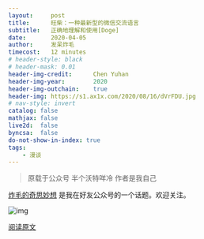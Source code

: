 ```yaml
---
layout:     post
title:      旺柴：一种最新型的微信交流语言
subtitle:   正确地理解和使用[Doge]
date:       2020-04-05
author:     发呆炸毛
timecost:   12 minutes
# header-style: black
# header-mask: 0.01
header-img-credit:      Chen Yuhan
header-img-year:        2020
header-img-outchain:    true
header-img: https://s1.ax1x.com/2020/08/16/dVrFDU.jpg
# nav-style: invert
catalog: false
mathjax: false
live2d:  false
byncsa:  false
do-not-show-in-index: true
tags:
    - 漫谈
---
```


> 原载于公众号 半个沃特咩冷 作者是我自己

[炸毛的奇思妙想](https://mp.weixin.qq.com/mp/appmsgalbum?__biz=MzAxMTc4MzA4NA==&action=getalbum&album_id=1427939111553417217#wechat_redirect) 是我在好友公众号的一个话题。欢迎关注。

![img](https://mp.weixin.qq.com/mp/qrcode?scene=10000004&size=102&__biz=MzAxMTc4MzA4NA==&mid=100000013&idx=2&sn=6ae853681d6a522f1ca70be57756042e&send_time=1597585884)


[阅读原文](https://mp.weixin.qq.com/s?__biz=MzAxMTc4MzA4NA==&mid=2247483730&idx=2&sn=cbf085278ea15de7cd235726b36f353c&chksm=9bba9f91accd168733dd594ed1628aa6f28183f5d7e81cc8f6537628777cc0f82e3933caf9bd&scene=178&cur_album_id=1427939111553417217#rd)

<!--
微信扫一扫
关注该公众号

## 旺柴：一种最新型的微信交流语言

瀚海天鸡 [半个沃特咩冷] *4月5日*

****“** 有了狗头就能轻易地说出不敢说的话了呢！**”**** 

****
****

 ***Abstract*** 

***没有**[Doge]之前，我在微信聊天和朋友圈都要纠结每一个字有没有语病有没有错别字会不会暴露出我邪恶的本性。有了狗头之后也一样。 掌握了[Doge]的使用技巧后，手不停了，脑不转了，不用尬聊了！***

***滑稽而不失风度，高傲而不显冷酷，是我们对[Doge]的感受。***

***[Doge]让单纯的我们能在复杂的世界中活得更加轻松，是我们对[Doge]使用频率高的结论。***

*那下面就来总结一下鄙人[Doge]多年来使用[Doge]的心得吧！*


[Doge]


***Introduction*** 


![dV60r6.jpg](https://s1.ax1x.com/2020/08/16/dV60r6.jpg)



可以看出，目前[Doge]由于其用起来跟手看起来滑稽的特点被年轻人大量使用。



首先，我们来分析一下[Doge]。它具有两只尖尖的耳朵，一双滑稽的眼睛，黑色的鼻子和微微上扬的嘴角。



滑稽而不失风度，高傲而不显冷酷，是我们对[Doge]的感受。





下面，我们将结合具体情境分析[Doge]表示的含义以此说明[Doge]的用途。









[Doge]



‍





 *******Example I******* 

****“** 有了狗头就能轻易地说出不敢说的话了呢！**”**** 

**“** **有了[Doge]就能轻易地说出不敢说的话了呢[Doge]****”**

**
**

对比两句话可以感受到，没有[Doge]的第一句表达的大概是  “ ***太感谢旺柴******啦！要是没有旺柴真是不敢轻易说出来呢，有了旺柴真的太好啦！(/≧▽≦)/***”



而有[Doge]的第二句话显然相对更加“冷酷”，有了种高傲的气息；约等于 “ ***哼[Doge]，没想到这只小小[Doge][Doge]可以让吾如此轻易说出不敢说的话，真是滑稽[Doge]。***”



所以[Doge]作为一个嵌入文本的表情不但没有因为破坏文本的整齐排列而显得文本不够严肃，反而因为不屑高傲的眼神使读者感到这段文字的气场[Doge]。

我们之前说过，[Doge]的眼睛基本和滑稽无异（贴吧的滑稽双目椭圆是水平的而微信的奸笑![img](https://res.wx.qq.com/mpres/htmledition/images/icon/common/emotion_panel/emoji_wx/2_02.png?tp=webp&wxfrom=5&wx_lazy=1&wx_co=1)是有弧度的）那为啥[Doge]看起来就这么高冷而不滑稽呢？



答案是[Doge]的嘴角。



滑稽，包括我们在微信上用来替代的![img](https://res.wx.qq.com/mpres/htmledition/images/icon/common/emotion_panel/emoji_wx/2_02.png?tp=webp&wxfrom=5&wx_lazy=1&wx_co=1)，它们的嘴角上扬弧度已经来到了一个非常夸张的水平。

而[Doge]的嘴角上扬的非常微妙，自信而又轻蔑，可爱而又高冷[Doge]。

因此结合起来使[Doge]的眼神变得十分锐利，滑稽变成了自信、高傲、轻蔑（笑容渐渐邪恶[Doge]）。







[Doge]





 *******Example II******* 

![img](https://mmbiz.qpic.cn/mmbiz_jpg/gViaTTV7oBHJZYcRTvwt9ovjCibrjcPCvMXJzcHOBibLib6QXtibeiaTm64q0YplAvqpcfBZiaqDwDukBOqniasUzibnTGA/640?wx_fmt=jpeg&tp=webp&wxfrom=5&wx_lazy=1&wx_co=1)



当我们分析一个整体中的一件[Doge]的特性和含义时，有一个好方法就是把[Doge]单独抽出，观察余下结构的情况，并进行对比。



这个对话中的带‘[Doge]’句，如果去掉‘[Doge]’，其实跟上一句话[Doge]头不对🐎嘴。

“*早睡* ” 二字只是复述了上一句话表达的意思，或者带有对右边同学早睡的respect。

但是在句末加上[Doge]，如画[Doge]点睛般生动形象地表现出对早睡的不屑，可以看出早睡之于右边同学多么荒谬，由此可知右边同学经常晚睡。（[Doge]保命）





![img](data:image/gif;base64,iVBORw0KGgoAAAANSUhEUgAAAAEAAAABCAYAAAAfFcSJAAAADUlEQVQImWNgYGBgAAAABQABh6FO1AAAAABJRU5ErkJggg==)





 *******Example III******* 

![img](data:image/gif;base64,iVBORw0KGgoAAAANSUhEUgAAAAEAAAABCAYAAAAfFcSJAAAADUlEQVQImWNgYGBgAAAABQABh6FO1AAAAABJRU5ErkJggg==)



与上面那个例子不同，这次![img](data:image/gif;base64,iVBORw0KGgoAAAANSUhEUgAAAAEAAAABCAYAAAAfFcSJAAAADUlEQVQImWNgYGBgAAAABQABh6FO1AAAAABJRU5ErkJggg==)放在了句首。

若是放在句尾，虽然同样可以感受出嘴上说着遗憾而内心却很开心的样子，却不如放![img](data:image/gif;base64,iVBORw0KGgoAAAANSUhEUgAAAAEAAAABCAYAAAAfFcSJAAAADUlEQVQImWNgYGBgAAAABQABh6FO1AAAAABJRU5ErkJggg==)在句首表达的这般淋漓尽致。



![img](data:image/gif;base64,iVBORw0KGgoAAAANSUhEUgAAAAEAAAABCAYAAAAfFcSJAAAADUlEQVQImWNgYGBgAAAABQABh6FO1AAAAABJRU5ErkJggg==)



那现在看到这句话，想必各位同学都能举一反三，感受到![img](data:image/gif;base64,iVBORw0KGgoAAAANSUhEUgAAAAEAAAABCAYAAAAfFcSJAAAADUlEQVQImWNgYGBgAAAABQABh6FO1AAAAABJRU5ErkJggg==)给平淡朴实的语言带来多么大的视觉冲击力和感情表达能力了吧？![img](data:image/gif;base64,iVBORw0KGgoAAAANSUhEUgAAAAEAAAABCAYAAAAfFcSJAAAADUlEQVQImWNgYGBgAAAABQABh6FO1AAAAABJRU5ErkJggg==)







[Doge]





 *******Example IV******* 

![img](https://mmbiz.qpic.cn/mmbiz_jpg/gViaTTV7oBHJZYcRTvwt9ovjCibrjcPCvM1GmLR56ny7RsNTVR83hU9GaajoyCCVhFEGngDjdVADJnxQCQOicKcJw/640?wx_fmt=jpeg&tp=webp&wxfrom=5&wx_lazy=1&wx_co=1)



此例中我们看到文本，就可以感受到溢出胸口的心痛和绝望。那么这个[Doge]独立成行到底又有什么作用呢？



从表面看，这个![img](data:image/gif;base64,iVBORw0KGgoAAAANSUhEUgAAAAEAAAABCAYAAAAfFcSJAAAADUlEQVQImWNgYGBgAAAABQABh6FO1AAAAABJRU5ErkJggg==)似笑非笑表达出了当事人的心境，更能引发同情；

而更进一步来看，![img](data:image/gif;base64,iVBORw0KGgoAAAANSUhEUgAAAAEAAAABCAYAAAAfFcSJAAAADUlEQVQImWNgYGBgAAAABQABh6FO1AAAAABJRU5ErkJggg==)还能渲染悲伤的感情，通过滑稽的表达方式，乐景衬哀情，鲜明的对比更加凸显出此刻的哀。

另一方面，![img](data:image/gif;base64,iVBORw0KGgoAAAANSUhEUgAAAAEAAAABCAYAAAAfFcSJAAAADUlEQVQImWNgYGBgAAAABQABh6FO1AAAAABJRU5ErkJggg==)平淡的表情也表达了当事人的坚强，体现出他的淡然。

更深一层来看，[Doge]的淡然是当事人刻意展示出来的，以掩饰这件事的滑稽尴尬，并且保持形象。（实际上当事人觉得十分后悔并伤心了十分钟[Doge]）







[Doge]





 *******Example V******* 

![img](https://mmbiz.qpic.cn/mmbiz_jpg/gViaTTV7oBHJZYcRTvwt9ovjCibrjcPCvMhEWwMASl7vdNpmXAf9ZribK9X3xf6RPO8UCmJUcQx3FufaZtGq4E9CQ/640?wx_fmt=jpeg&tp=webp&wxfrom=5&wx_lazy=1&wx_co=1)



那么本例中数量如此之大，排列如此之密集的[Doge]又是什么用途呢？



上一句的![img](data:image/gif;base64,iVBORw0KGgoAAAANSUhEUgAAAAEAAAABCAYAAAAfFcSJAAAADUlEQVQImWNgYGBgAAAABQABh6FO1AAAAABJRU5ErkJggg==)队列在句首重复![img](data:image/gif;base64,iVBORw0KGgoAAAANSUhEUgAAAAEAAAABCAYAAAAfFcSJAAAADUlEQVQImWNgYGBgAAAABQABh6FO1AAAAABJRU5ErkJggg==)，放大了这句“***想得美***”附带的得意之情。

我们可以想象此人狂笑着一个一个点下![img](data:image/gif;base64,iVBORw0KGgoAAAANSUhEUgAAAAEAAAABCAYAAAAfFcSJAAAADUlEQVQImWNgYGBgAAAABQABh6FO1AAAAABJRU5ErkJggg==)，享受了一波权力带来的快感之后，打入这三个使对方想法破灭，洋洋得意的情形。

这部分![img](data:image/gif;base64,iVBORw0KGgoAAAANSUhEUgAAAAEAAAABCAYAAAAfFcSJAAAADUlEQVQImWNgYGBgAAAABQABh6FO1AAAAABJRU5ErkJggg==)充满着权力阶级的蛮横无理，傲慢无情，以玩弄被统治阶级为乐，体现了扭曲的权力观和泯灭的人性![img](data:image/gif;base64,iVBORw0KGgoAAAANSUhEUgAAAAEAAAABCAYAAAAfFcSJAAAADUlEQVQImWNgYGBgAAAABQABh6FO1AAAAABJRU5ErkJggg==)。



而下方的![img](data:image/gif;base64,iVBORw0KGgoAAAANSUhEUgAAAAEAAAABCAYAAAAfFcSJAAAADUlEQVQImWNgYGBgAAAABQABh6FO1AAAAABJRU5ErkJggg==)矩阵，则整齐划一地表达了无声的抵抗。数量众多却仍显得无力。

我们可以想象，此人看到![img](data:image/gif;base64,iVBORw0KGgoAAAANSUhEUgAAAAEAAAABCAYAAAAfFcSJAAAADUlEQVQImWNgYGBgAAAABQABh6FO1AAAAABJRU5ErkJggg==)队列和“***想得美***”后幻想被现实的权力浇灭，颤抖着的手时隔许久点开表情栏，缓缓打出一只又一只的![img](data:image/gif;base64,iVBORw0KGgoAAAANSUhEUgAAAAEAAAABCAYAAAAfFcSJAAAADUlEQVQImWNgYGBgAAAABQABh6FO1AAAAABJRU5ErkJggg==)，每一次用力的点击![img](data:image/gif;base64,iVBORw0KGgoAAAANSUhEUgAAAAEAAAABCAYAAAAfFcSJAAAADUlEQVQImWNgYGBgAAAABQABh6FO1AAAAABJRU5ErkJggg==)都是不满的发泄![img](data:image/gif;base64,iVBORw0KGgoAAAANSUhEUgAAAAEAAAABCAYAAAAfFcSJAAAADUlEQVQImWNgYGBgAAAABQABh6FO1AAAAABJRU5ErkJggg==)。

最后，一腔热血的他向霸权主义低头了，心中的不满化作一个![img](data:image/gif;base64,iVBORw0KGgoAAAANSUhEUgAAAAEAAAABCAYAAAAfFcSJAAAADUlEQVQImWNgYGBgAAAABQABh6FO1AAAAABJRU5ErkJggg==)矩阵无力地呻吟着命运的不公！

![img](data:image/gif;base64,iVBORw0KGgoAAAANSUhEUgAAAAEAAAABCAYAAAAfFcSJAAAADUlEQVQImWNgYGBgAAAABQABh6FO1AAAAABJRU5ErkJggg==)


[Doge]



 *******Example VI******* 



![img](https://mmbiz.qpic.cn/mmbiz_jpg/gViaTTV7oBHJZYcRTvwt9ovjCibrjcPCvMmy5JPoQoNWzhugxU1hdUI7tRbAMWVghE2cvxt7OlbgRpcKBFnXwm7w/640?wx_fmt=jpeg&tp=webp&wxfrom=5&wx_lazy=1&wx_co=1)



上![img](data:image/gif;base64,iVBORw0KGgoAAAANSUhEUgAAAAEAAAABCAYAAAAfFcSJAAAADUlEQVQImWNgYGBgAAAABQABh6FO1AAAAABJRU5ErkJggg==)缓解尴尬，又不想道歉又尴尬的时候使用。

下![img](data:image/gif;base64,iVBORw0KGgoAAAANSUhEUgAAAAEAAAABCAYAAAAfFcSJAAAADUlEQVQImWNgYGBgAAAABQABh6FO1AAAAABJRU5ErkJggg==)单个![img](data:image/gif;base64,iVBORw0KGgoAAAANSUhEUgAAAAEAAAABCAYAAAAfFcSJAAAADUlEQVQImWNgYGBgAAAABQABh6FO1AAAAABJRU5ErkJggg==)表达了复杂的感情，包理解，傲娇，不屑…… 简直是一![img](data:image/gif;base64,iVBORw0KGgoAAAANSUhEUgAAAAEAAAABCAYAAAAfFcSJAAAADUlEQVQImWNgYGBgAAAABQABh6FO1AAAAABJRU5ErkJggg==)多用！





![img](data:image/gif;base64,iVBORw0KGgoAAAANSUhEUgAAAAEAAAABCAYAAAAfFcSJAAAADUlEQVQImWNgYGBgAAAABQABh6FO1AAAAABJRU5ErkJggg==)



此![img](data:image/gif;base64,iVBORw0KGgoAAAANSUhEUgAAAAEAAAABCAYAAAAfFcSJAAAADUlEQVQImWNgYGBgAAAABQABh6FO1AAAAABJRU5ErkJggg==)也是单个![img](data:image/gif;base64,iVBORw0KGgoAAAANSUhEUgAAAAEAAAABCAYAAAAfFcSJAAAADUlEQVQImWNgYGBgAAAABQABh6FO1AAAAABJRU5ErkJggg==)，但是只有一个含义。

那就是显得优雅而平易近人又能保持姿态地缓解尴尬，等于 “***oi*** ”。[Doge]



![img](https://mmbiz.qpic.cn/mmbiz_jpg/gViaTTV7oBHJZYcRTvwt9ovjCibrjcPCvMzX8lK5Aaib3WtRtKxjhbZKFG4FNNyicAb5TcdK3eYHSe8yEVoC6EqXFg/640?wx_fmt=jpeg&tp=webp&wxfrom=5&wx_lazy=1&wx_co=1)



这也是缓解尴尬![img](data:image/gif;base64,iVBORw0KGgoAAAANSUhEUgAAAAEAAAABCAYAAAAfFcSJAAAADUlEQVQImWNgYGBgAAAABQABh6FO1AAAAABJRU5ErkJggg==)



![img](data:image/gif;base64,iVBORw0KGgoAAAANSUhEUgAAAAEAAAABCAYAAAAfFcSJAAAADUlEQVQImWNgYGBgAAAABQABh6FO1AAAAABJRU5ErkJggg==)



缓解尴尬![img](data:image/gif;base64,iVBORw0KGgoAAAANSUhEUgAAAAEAAAABCAYAAAAfFcSJAAAADUlEQVQImWNgYGBgAAAABQABh6FO1AAAAABJRU5ErkJggg==)



![img](data:image/gif;base64,iVBORw0KGgoAAAANSUhEUgAAAAEAAAABCAYAAAAfFcSJAAAADUlEQVQImWNgYGBgAAAABQABh6FO1AAAAABJRU5ErkJggg==)



同上![img](data:image/gif;base64,iVBORw0KGgoAAAANSUhEUgAAAAEAAAABCAYAAAAfFcSJAAAADUlEQVQImWNgYGBgAAAABQABh6FO1AAAAABJRU5ErkJggg==)









![img](data:image/gif;base64,iVBORw0KGgoAAAANSUhEUgAAAAEAAAABCAYAAAAfFcSJAAAADUlEQVQImWNgYGBgAAAABQABh6FO1AAAAABJRU5ErkJggg==)





 *******Discussion******* 



我应该反思自己，为什么偏偏是![img](data:image/gif;base64,iVBORw0KGgoAAAANSUhEUgAAAAEAAAABCAYAAAAfFcSJAAAADUlEQVQImWNgYGBgAAAABQABh6FO1AAAAABJRU5ErkJggg==)给了我发言的勇气。



1.  ![img](data:image/gif;base64,iVBORw0KGgoAAAANSUhEUgAAAAEAAAABCAYAAAAfFcSJAAAADUlEQVQImWNgYGBgAAAABQABh6FO1AAAAABJRU5ErkJggg==)的存在构建了一个看起来较为轻松的语言环境，使得文本内容的严肃性降低。而我本身只追求自己表达的流畅，而不在意自己的内容是否严肃有条理完全正确。在没有![img](data:image/gif;base64,iVBORw0KGgoAAAANSUhEUgAAAAEAAAABCAYAAAAfFcSJAAAADUlEQVQImWNgYGBgAAAABQABh6FO1AAAAABJRU5ErkJggg==)的时候就用![img](data:image/gif;base64,iVBORw0KGgoAAAANSUhEUgAAAAEAAAABCAYAAAAfFcSJAAAADUlEQVQImWNgYGBgAAAABQABh6FO1AAAAABJRU5ErkJggg==)代替时常陷入纠结。而![img](data:image/gif;base64,iVBORw0KGgoAAAANSUhEUgAAAAEAAAABCAYAAAAfFcSJAAAADUlEQVQImWNgYGBgAAAABQABh6FO1AAAAABJRU5ErkJggg==)构建的轻松语言环境很大程度上解放了我的思想。
2. ![img](data:image/gif;base64,iVBORw0KGgoAAAANSUhEUgAAAAEAAAABCAYAAAAfFcSJAAAADUlEQVQImWNgYGBgAAAABQABh6FO1AAAAABJRU5ErkJggg==)还是一个记号，它不正经，不严肃，故给了我说话很大的余地。撤回![img](data:image/gif;base64,iVBORw0KGgoAAAANSUhEUgAAAAEAAAABCAYAAAAfFcSJAAAADUlEQVQImWNgYGBgAAAABQABh6FO1AAAAABJRU5ErkJggg==)话、情况不对时![img](data:image/gif;base64,iVBORw0KGgoAAAANSUhEUgAAAAEAAAABCAYAAAAfFcSJAAAADUlEQVQImWNgYGBgAAAABQABh6FO1AAAAABJRU5ErkJggg==)可以解释为开玩笑，可以很大程度上缓解尴尬。
3. ![img](data:image/gif;base64,iVBORw0KGgoAAAANSUhEUgAAAAEAAAABCAYAAAAfFcSJAAAADUlEQVQImWNgYGBgAAAABQABh6FO1AAAAABJRU5ErkJggg==)符合我的性格。研究表示乐观型性格主导的用户更多使用“可爱卖萌”等类型表情符号;悲观型性格主导的用户则偏爱“逗趣滑稽”这类带有自嘲、吐槽性质的表情符号，试图以一种幽默的方式表达无奈或一点内心的不满；支配型性格明显的用户更喜欢富有个性的“个性夸张”表情符号。网络表情符号的使用与性格特征有明显的关系。那作为一位充满矛盾性格的年轻人，![img](data:image/gif;base64,iVBORw0KGgoAAAANSUhEUgAAAAEAAAABCAYAAAAfFcSJAAAADUlEQVQImWNgYGBgAAAABQABh6FO1AAAAABJRU5ErkJggg==)显然因其多样的表达能力成为不二之选。
4. 大部分用户会对回应有所期待，![img](data:image/gif;base64,iVBORw0KGgoAAAANSUhEUgAAAAEAAAABCAYAAAAfFcSJAAAADUlEQVQImWNgYGBgAAAABQABh6FO1AAAAABJRU5ErkJggg==)恰好可以完美解决这个问题，在话可说的时候满足期待。这并不是一件坏事。![img](data:image/gif;base64,iVBORw0KGgoAAAANSUhEUgAAAAEAAAABCAYAAAAfFcSJAAAADUlEQVQImWNgYGBgAAAABQABh6FO1AAAAABJRU5ErkJggg==)既化解尴尬，又带来了良好的传播反馈，使后期交流心态往好的方向发展。
5. ![img](data:image/gif;base64,iVBORw0KGgoAAAANSUhEUgAAAAEAAAABCAYAAAAfFcSJAAAADUlEQVQImWNgYGBgAAAABQABh6FO1AAAAABJRU5ErkJggg==)表达的情感相对含蓄，符合大部分中国人我的表达风格。也正因为此，我们认为![img](data:image/gif;base64,iVBORw0KGgoAAAANSUhEUgAAAAEAAAABCAYAAAAfFcSJAAAADUlEQVQImWNgYGBgAAAABQABh6FO1AAAAABJRU5ErkJggg==)的存在有利于减少不必要的误解和矛盾，优化网络交流环境。
6. 从使用人群角度来看，在人们的参与中![img](data:image/gif;base64,iVBORw0KGgoAAAANSUhEUgAAAAEAAAABCAYAAAAfFcSJAAAADUlEQVQImWNgYGBgAAAABQABh6FO1AAAAABJRU5ErkJggg==)脱离了工具性的属性；![img](data:image/gif;base64,iVBORw0KGgoAAAANSUhEUgAAAAEAAAABCAYAAAAfFcSJAAAADUlEQVQImWNgYGBgAAAABQABh6FO1AAAAABJRU5ErkJggg==)成为了一种构建身份认同的重要载体。同时，![img](data:image/gif;base64,iVBORw0KGgoAAAANSUhEUgAAAAEAAAABCAYAAAAfFcSJAAAADUlEQVQImWNgYGBgAAAABQABh6FO1AAAAABJRU5ErkJggg==)的流行过程也是年轻一代在网络场景中争夺话语，表达自我，反抗现实的过程。
7. ![img](data:image/gif;base64,iVBORw0KGgoAAAANSUhEUgAAAAEAAAABCAYAAAAfFcSJAAAADUlEQVQImWNgYGBgAAAABQABh6FO1AAAAABJRU5ErkJggg==)满足我的审美需求，并让人觉得滑稽。正如这一篇充满![img](data:image/gif;base64,iVBORw0KGgoAAAANSUhEUgAAAAEAAAABCAYAAAAfFcSJAAAADUlEQVQImWNgYGBgAAAABQABh6FO1AAAAABJRU5ErkJggg==)的文章看起来虽不能说令人赏心悦目，但还是能让我们充满快乐。
8. 综上，![img](data:image/gif;base64,iVBORw0KGgoAAAANSUhEUgAAAAEAAAABCAYAAAAfFcSJAAAADUlEQVQImWNgYGBgAAAABQABh6FO1AAAAABJRU5ErkJggg==)也许真的让单纯的我们能在复杂的世界中活得更加轻松吧。![img](data:image/gif;base64,iVBORw0KGgoAAAANSUhEUgAAAAEAAAABCAYAAAAfFcSJAAAADUlEQVQImWNgYGBgAAAABQABh6FO1AAAAABJRU5ErkJggg==)







![img](data:image/gif;base64,iVBORw0KGgoAAAANSUhEUgAAAAEAAAABCAYAAAAfFcSJAAAADUlEQVQImWNgYGBgAAAABQABh6FO1AAAAABJRU5ErkJggg==)





  ***Conclusion*** 



![img](data:image/gif;base64,iVBORw0KGgoAAAANSUhEUgAAAAEAAAABCAYAAAAfFcSJAAAADUlEQVQImWNgYGBgAAAABQABh6FO1AAAAABJRU5ErkJggg==)



综上，我们总结了![img](data:image/gif;base64,iVBORw0KGgoAAAANSUhEUgAAAAEAAAABCAYAAAAfFcSJAAAADUlEQVQImWNgYGBgAAAABQABh6FO1AAAAABJRU5ErkJggg==)实用的原因，介绍了![img](data:image/gif;base64,iVBORw0KGgoAAAANSUhEUgAAAAEAAAABCAYAAAAfFcSJAAAADUlEQVQImWNgYGBgAAAABQABh6FO1AAAAABJRU5ErkJggg==)的诸多用法，展示了几种关于![img](data:image/gif;base64,iVBORw0KGgoAAAANSUhEUgAAAAEAAAABCAYAAAAfFcSJAAAADUlEQVQImWNgYGBgAAAABQABh6FO1AAAAABJRU5ErkJggg==)流行的可能原因。总的来说，![img](data:image/gif;base64,iVBORw0KGgoAAAANSUhEUgAAAAEAAAABCAYAAAAfFcSJAAAADUlEQVQImWNgYGBgAAAABQABh6FO1AAAAABJRU5ErkJggg==)在灵活的使用和灵活的理解下近乎万能。![img](data:image/gif;base64,iVBORw0KGgoAAAANSUhEUgAAAAEAAAABCAYAAAAfFcSJAAAADUlEQVQImWNgYGBgAAAABQABh6FO1AAAAABJRU5ErkJggg==)



[Doge]学博大精深，[Doge]的研究才刚开始起步。

现有幸总结以上，希望以后能当个[Doge]学鼻祖吧。

[Doge]





[Doge]





  ***Acknowledgments*** 

***特别感谢频繁使用[Doge]与我交流的伙伴们，感谢他们对于[Doge]的灵活运用和硬核理解。***

[Doge]

  ***References*** 

***郭履腾. 网络人际传播场景中的表情图像研究[D]. 2017.
******刘凯欣. 网络人际传播中表情符号的使用行为特征分析r——以微信平台为例[J]. 新闻研究导刊, 2017(24):53-54.***

 ***- end -*** 

[Doge][Doge][Doge]

![img](https://mmbiz.qpic.cn/mmbiz_jpg/gViaTTV7oBHJZYcRTvwt9ovjCibrjcPCvMZwEibQNnVY79q9NzicTrtHnymdiboqqpNt10djib9oeasUq13cwkxaulYw/640?wx_fmt=jpeg&tp=webp&wxfrom=5&wx_lazy=1&wx_co=1)


（威胁[Doge])


![dV6n8s.jpg](https://s1.ax1x.com/2020/08/16/dV6n8s.jpg)
![dV6Z5Q.jpg](https://s1.ax1x.com/2020/08/16/dV6Z5Q.jpg)
![dV6VUg.jpg](https://s1.ax1x.com/2020/08/16/dV6VUg.jpg)
![dV6EVS.jpg](https://s1.ax1x.com/2020/08/16/dV6EVS.jpg)
![dV6kb8.jpg](https://s1.ax1x.com/2020/08/16/dV6kb8.jpg)
![dV6mCj.jpg](https://s1.ax1x.com/2020/08/16/dV6mCj.jpg)
![dV6u2n.jpg](https://s1.ax1x.com/2020/08/16/dV6u2n.jpg)
![dV6Kvq.jpg](https://s1.ax1x.com/2020/08/16/dV6Kvq.jpg)
![dV6QK0.jpg](https://s1.ax1x.com/2020/08/16/dV6QK0.jpg)
![dV6lrV.jpg](https://s1.ax1x.com/2020/08/16/dV6lrV.jpg)
![dV61bT.jpg](https://s1.ax1x.com/2020/08/16/dV61bT.jpg)
![dV68VU.jpg](https://s1.ax1x.com/2020/08/16/dV68VU.jpg)
![dV6GaF.jpg](https://s1.ax1x.com/2020/08/16/dV6GaF.jpg)
![dV6J54.jpg](https://s1.ax1x.com/2020/08/16/dV6J54.jpg)
![dV6tPJ.jpg](https://s1.ax1x.com/2020/08/16/dV6tPJ.jpg)
![dV6NG9.jpg](https://s1.ax1x.com/2020/08/16/dV6NG9.jpg)
![dV6U2R.jpg](https://s1.ax1x.com/2020/08/16/dV6U2R.jpg)
![dV6ax1.jpg](https://s1.ax1x.com/2020/08/16/dV6ax1.jpg)
![dV6wKx.jpg](https://s1.ax1x.com/2020/08/16/dV6wKx.jpg)
![dV6rVO.jpg](https://s1.ax1x.com/2020/08/16/dV6rVO.jpg)
![dV6BqK.jpg](https://s1.ax1x.com/2020/08/16/dV6BqK.jpg)
![dV6saD.jpg](https://s1.ax1x.com/2020/08/16/dV6saD.jpg)
![dV6yIe.jpg](https://s1.ax1x.com/2020/08/16/dV6yIe.jpg)
![dV6cPH.jpg](https://s1.ax1x.com/2020/08/16/dV6cPH.jpg)
![dV6gGd.jpg](https://s1.ax1x.com/2020/08/16/dV6gGd.jpg)
-->